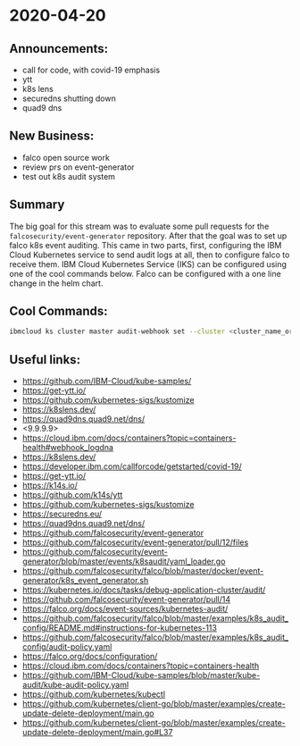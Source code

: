 # 2020-04-20


## Announcements:

* call for code, with covid-19 emphasis
* ytt
* k8s lens
* securedns shutting down
* quad9 dns

## New Business:
* falco open source work
* review prs on event-generator
* test out k8s audit system

## Summary

The big goal for this stream was to evaluate some pull requests for the `falcosecurity/event-generator` repository. After that the goal was to set up falco k8s event auditing. This came in two parts, first, configuring the IBM Cloud Kubernetes service to send audit logs at all, then to configure falco to receive them. IBM Cloud Kubernetes Service (IKS) can be configured using one of the cool commands below. Falco can be configured with a one line change in the helm chart.


## Cool Commands:

```bash
ibmcloud ks cluster master audit-webhook set --cluster <cluster_name_or_ID> --remote-server http://172.21.xxx.xxx
```

## Useful links:

* <https://github.com/IBM-Cloud/kube-samples/>
* <https://get-ytt.io/>
* <https://github.com/kubernetes-sigs/kustomize>
* <https://k8slens.dev/>
* <https://quad9dns.quad9.net/dns/>
* <9.9.9.9>
* <https://cloud.ibm.com/docs/containers?topic=containers-health#webhook_logdna>
* <https://k8slens.dev/>
* <https://developer.ibm.com/callforcode/getstarted/covid-19/>
* <https://get-ytt.io/>
* <https://k14s.io/>
* <https://github.com/k14s/ytt>
* <https://github.com/kubernetes-sigs/kustomize>
* <https://securedns.eu/>
* <https://quad9dns.quad9.net/dns/>
* <https://github.com/falcosecurity/event-generator>
* <https://github.com/falcosecurity/event-generator/pull/12/files>
* <https://github.com/falcosecurity/event-generator/blob/master/events/k8saudit/yaml_loader.go>
* <https://github.com/falcosecurity/falco/blob/master/docker/event-generator/k8s_event_generator.sh>
* <https://kubernetes.io/docs/tasks/debug-application-cluster/audit/>
* <https://github.com/falcosecurity/event-generator/pull/14>
* <https://falco.org/docs/event-sources/kubernetes-audit/>
* <https://github.com/falcosecurity/falco/blob/master/examples/k8s_audit_config/README.md#instructions-for-kubernetes-113>
* <https://github.com/falcosecurity/falco/blob/master/examples/k8s_audit_config/audit-policy.yaml>
* <https://falco.org/docs/configuration/>
* <https://cloud.ibm.com/docs/containers?topic=containers-health>
* <https://github.com/IBM-Cloud/kube-samples/blob/master/kube-audit/kube-audit-policy.yaml>
* <https://github.com/kubernetes/kubectl>
* <https://github.com/kubernetes/client-go/blob/master/examples/create-update-delete-deployment/main.go>
* <https://github.com/kubernetes/client-go/blob/master/examples/create-update-delete-deployment/main.go#L37>
